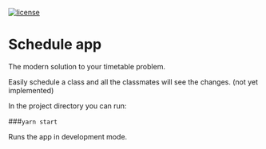 [![license](https://badgen.now.sh/badge/license/MIT)](./LICENSE)

# Schedule app

The modern solution to your timetable problem.

Easily schedule a class and all the classmates will see the changes.
(not yet implemented)

In the project directory you can run:

###`yarn start`

Runs the app in development mode.